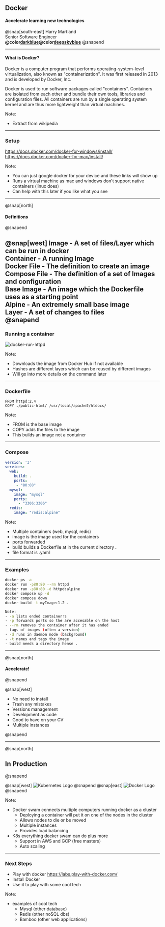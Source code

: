 ## Docker
#### Accelerate learning new technologies
  
  @snap[south-east]
  Harry Martland  
  Senior Software Engineer  
  **@color[darkblue](Booking)@color[deepskyblue](Go)**
  @snapend
  
---

<h4>What is Docker?</h4>

Docker is a computer program that performs operating-system-level virtualization, also known as "containerization". 
It was first released in 2013 and is developed by Docker, Inc.

Docker is used to run software packages called "containers". 
Containers are isolated from each other and bundle their own tools, libraries and configuration files.
All containers are run by a single operating system kernel and are thus more lightweight than virtual machines. 

Note:
- Extract from wikipedia
---

### Setup

<https://docs.docker.com/docker-for-windows/install/>
<https://docs.docker.com/docker-for-mac/install/>

Note:
- You can just google docker for your device and these links will show up
- Runs a virtual machine as mac and windows don't support native containers (linux does)
- Can help with this later if you like what you see

--- 

@snap[north]

<h4>Definitions</h4>
@snapend

@snap[west]
**Image** - A set of files/Layer which can be run in docker  
**Container** - A running Image  
**Docker File** - The definition to create an image  
**Compose File** - The definition of a set of Images and configuration  
**Base Image** - An image which the Dockerfile uses as a starting point  
**Alpine** - An extremely small base image  
**Layer** - A set of changes to files  
@snapend
---

### Running a container

![docker-run-httpd](images/docker-run-httpd.gif)

Note:
- Downloads the image from Docker Hub if not available
- Hashes are different layers which can be reused by different images
- Will go into more details on the command later

---

### Dockerfile

```
FROM httpd:2.4
COPY ./public-html/ /usr/local/apache2/htdocs/
```

Note:
- FROM is the base image
- COPY adds the files to the image
- This builds an image not a container

---

### Compose

```yaml
version: '3'
services:
  web:
    build: .
    ports:
     - "80:80"
  mysql:
    image: "mysql"
    ports:
      - "3306:3306"
  redis:
    image: "redis:alpine"
```

Note:
- Multiple containers (web, mysql, redis)
- image is the image used for the containers
- ports forwarded
- build builds a Dockerfile at in the current directory .
- file format is .yaml

---

### Examples

```bash
docker ps -a
docker run -p80:80 --rm httpd
docker run -p80:80 -d httpd:alpine
docker compose up -d
docker compose down
docker build -t myImage:1.2 .

Note:
- -a lists ended containerrs
- -p forwards ports so the are accesable on the host
- --rm removes the container after it has ended
- tags of images (often a version)
- -d runs in daemon mode (background)
- -t names and tags the image
- build needs a directory hense .

```
---

@snap[north]

<h4>Accelerate!</h4>
@snapend

@snap[west]
<ul>
    <li>No need to install</li>
    <li>Trash any mistakes</li>
    <li>Versions management</li>
    <li>Development as code</li>
    <li>Good to have on your CV</li>
    <li>Multiple instances</li>
</ul>
@snapend

---
@snap[north]
<h2>In Production</h2>
@snapend

@snap[west]
![Kubernetes Logo](images/kubernetes-logo.png)
@snapend
@snap[east]
![Docker Logo](images/docker-logo.png)
@snapend

Note:
- Docker swam connects multiple computers running docker as a cluster
    - Deploying a container will put it on one of the nodes in the cluster
    - Allows nodes to die or be moved
    - Multiple instances
    - Provides load balancing 
- K8s everything docker swam can do plus more
    - Support in AWS and GCP (free masters)
    - Auto scaling
---

### Next Steps

- Play with docker <https://labs.play-with-docker.com/>
- Install Docker
- Use it to play with some cool tech
 
Note:
- examples of cool tech
    - Mysql (other database)
    - Redis (other noSQL dbs)
    - Bamboo (other web applications)
   